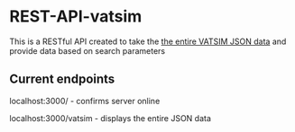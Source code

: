 # REST-API-vatsim

This is a RESTful API created to take the [the entire VATSIM JSON data](http://eu.data.vatsim.net/vatsim-data.json)
and provide data based on search parameters

## Current endpoints

localhost:3000/ - confirms server online

localhost:3000/vatsim - displays the entire JSON data
